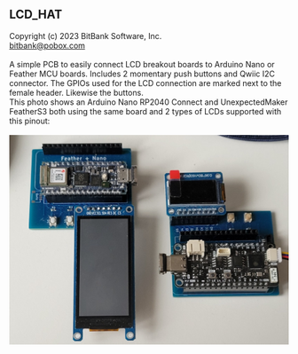 LCD_HAT<br>
-----------------------------------
Copyright (c) 2023 BitBank Software, Inc.<br>
bitbank@pobox.com<br>
<br>
A simple PCB to easily connect LCD breakout boards to Arduino Nano or Feather MCU boards. Includes 2 momentary push buttons and Qwiic I2C connector. The GPIOs used for the LCD connection are marked next to the female header. Likewise the buttons.
<br>
This photo shows an Arduino Nano RP2040 Connect and UnexpectedMaker FeatherS3 both using the same board and 2 types of LCDs supported with this pinout:
<br>
<br>
![LCD_HAT](/LCD_HAT/demo.jpg?raw=true "LCD_HAT")
<br>

